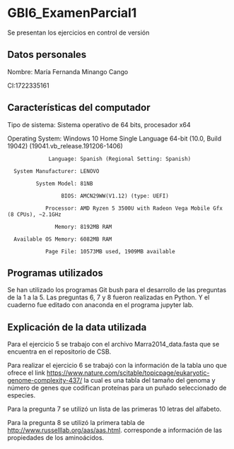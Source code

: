 # GBI6_ExamenParcial1
Se presentan los ejercicios en control de versión

## Datos personales 
Nombre: María Fernanda Minango Cango 

CI:1722335161

## Características del computador
Tipo de sistema:     Sistema operativo de 64 bits, procesador x64

Operating System: Windows 10 Home Single Language 64-bit (10.0, Build 19042) (19041.vb_release.191206-1406)

                 Language: Spanish (Regional Setting: Spanish)
                 
      System Manufacturer: LENOVO
      
             System Model: 81NB
             
                     BIOS: AMCN29WW(V1.12) (type: UEFI)
                     
                Processor: AMD Ryzen 5 3500U with Radeon Vega Mobile Gfx   (8 CPUs), ~2.1GHz
                
                   Memory: 8192MB RAM
                   
      Available OS Memory: 6082MB RAM
      
                Page File: 10573MB used, 1909MB available
               
## Programas utilizados

Se han utilizado los programas Git bush para el desarrollo de las preguntas de la 1 a la 5. Las preguntas 6, 7 y 8 fueron realizadas en Python. Y el cuaderno fue editado con anaconda en el programa  jupyter lab.

## Explicación de la data utilizada

Para el ejercicio 5 se trabajo con el archivo Marra2014_data.fasta que se encuentra en el repositorio de CSB.

Para realizar el ejercicio 6  se trabajó con  la información de la tabla uno que ofrece el link   https://www.nature.com/scitable/topicpage/eukaryotic-genome-complexity-437/ la cual es una tabla del tamaño del genoma y número de genes  que codifican proteínas para un puñado seleccionado de especies.

Para la pregunta 7 se utilizó un lista de las primeras 10 letras del alfabeto.

Para la pregunta 8 se utilizó la primera tabla  de http://www.russelllab.org/aas/aas.html. corresponde a información de  las propiedades de los aminoácidos.
